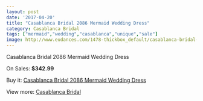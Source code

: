 ```yaml
---
layout: post
date: '2017-04-20'
title: "Casablanca Bridal 2086 Mermaid Wedding Dress"
category: Casablanca Bridal
tags: ["mermaid","wedding","casablanca","unique","sale"]
image: http://www.eudances.com/1478-thickbox_default/casablanca-bridal-2086-mermaid-wedding-dress.jpg
---
```

Casablanca Bridal 2086 Mermaid Wedding Dress

On Sales: **$342.99**
<a href="https://www.eudances.com/en/casablanca-bridal/519-casablanca-bridal-2086-mermaid-wedding-dress.html"><amp-img layout="responsive" width="600" height="600" src="//www.eudances.com/1478-thickbox_default/casablanca-bridal-2086-mermaid-wedding-dress.jpg" alt="Casablanca Bridal 2086 Mermaid Wedding Dress 0" /></a>
<a href="https://www.eudances.com/en/casablanca-bridal/519-casablanca-bridal-2086-mermaid-wedding-dress.html"><amp-img layout="responsive" width="600" height="600" src="//www.eudances.com/1480-thickbox_default/casablanca-bridal-2086-mermaid-wedding-dress.jpg" alt="Casablanca Bridal 2086 Mermaid Wedding Dress 1" /></a>
<a href="https://www.eudances.com/en/casablanca-bridal/519-casablanca-bridal-2086-mermaid-wedding-dress.html"><amp-img layout="responsive" width="600" height="600" src="//www.eudances.com/1479-thickbox_default/casablanca-bridal-2086-mermaid-wedding-dress.jpg" alt="Casablanca Bridal 2086 Mermaid Wedding Dress 2" /></a>

Buy it: [Casablanca Bridal 2086 Mermaid Wedding Dress](https://www.eudances.com/en/casablanca-bridal/519-casablanca-bridal-2086-mermaid-wedding-dress.html "Casablanca Bridal 2086 Mermaid Wedding Dress")

View more: [Casablanca Bridal](https://www.eudances.com/en/4-casablanca-bridal "Casablanca Bridal")